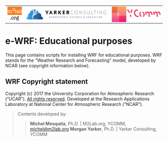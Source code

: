 <table>
   <tr>
      <td> <img src="https://github.com/M2LabOrg/MISC/blob/8d099e146d84b9d011358030888c5b069b1e8c54/Logo_M2Lab.png" align="center" height="50"></td>
      <td><img src="https://github.com/M2LabOrg/MISC/blob/8d099e146d84b9d011358030888c5b069b1e8c54/Yarker-Consulting-Logo-Darker-700x125.png" align="center" height="50"></td>
      <td><img src="https://github.com/M2LabOrg/MISC/blob/8d099e146d84b9d011358030888c5b069b1e8c54/YCOMM_logo-300x89.png" align="center" height="50">
  </td>
  </tr>
</table>


# e-WRF: Educational purposes

This page contains scripts for installing WRF for educational purposes. WRF stands for the "Weather Research and Forecasting" model, developed by NCAR (see copyright information below).

## WRF Copyright statement
Copyright (c) 2017 the University Corporation for Atmospheric Research (“UCAR”). [All rights reserved](https://ral.ucar.edu/sites/default/files/public/projects/ncar-docker-wrf/ucar-bsd-3-clause-license.pdf).
Developed at the Research Applications Laboratory at National Center for Atmospheric Research (“NCAR”).

> Contents developed by: 
>   > **Michel Mesquita**, Ph.D. | M2Lab.org, YCOMM, michel@m2lab.org
>   > **Morgan Yarker**, Ph.D. | Yarker Consulting, YCOMM
